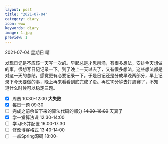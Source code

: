 ```yaml
---
layout: post
title: "2021-07-04"
category: diary
icon: www
keywords: diary
image: 1.jpg
preview: 1
---
```

2021-07-04 星期日 晴

发现日记是不应该一天写一次的。早起总是才思泉涌，有很多想法，安排今天想做的事，很想写日记记录一下。到了晚上一天过去了，又有很多想法，这些想法都是对这一天的总结，感觉更有必要记录一下。于是日记还是分成早晚两部分，早上记录下今天要做的事，晚上再来看看到底完成了没。再过10分钟去打周赛了，不知道什么时候可以稳定三题。
- [x] 周赛 10:30-12:00 **大失败**
- [x] 每日一题 09:30
- [ ] 完成之前余留下来的算法代码的部分 <del>14:00-16:00</del>  天真了
- [x] 学一堂算法课 12:30-14:00
- [ ] 学习ES并配置 16:00-17:30 
- [ ] 修改博客格式 13:40-14:00
- [ ] 一点Spring源码 18:00-